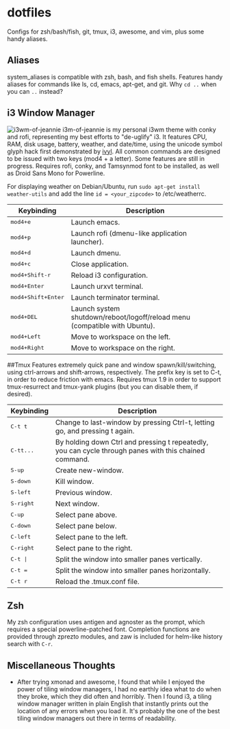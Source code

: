 # dotfiles

Configs for zsh/bash/fish, git, tmux, i3, awesome, and vim, plus some handy aliases.

## Aliases
system_aliases is compatible with zsh, bash, and fish shells. Features handy aliases for commands like ls, cd, emacs, apt-get, and git. Why `cd ..` when you can `..` instead?

## i3 Window Manager
![i3wm-of-jeannie](/../master/screenshots/i3wm-of-jeannie.png?raw=true)
i3m-of-jeannie is my personal i3wm theme with conky and rofi, representing my best efforts to "de-uglify" i3. It features CPU, RAM, disk usage, battery, weather, and date/time, using the unicode symbol glyph hack first demonstrated by [ivyl](https://github.com/ivyl/i3-config). All common commands are designed to be issued with two keys (mod4 + a letter). Some features are still in progress. Requires rofi, conky, and Tamsynmod font to be installed, as well as Droid Sans Mono for Powerline.

For displaying weather on Debian/Ubuntu, run `sudo apt-get install weather-utils` and add the line `id = <your_zipcode>` to /etc/weatherrc.

Keybinding            | Description
----------------------|------------------------------------------------------------
<kbd>mod4+e</kbd>     | Launch emacs.
<kbd>mod4+p</kbd>     | Launch rofi (dmenu-like application launcher).
<kbd>mod4+d</kbd>     | Launch dmenu.
<kbd>mod4+c</kbd>     | Close application.
<kbd>mod4+Shift-r</kbd> | Reload i3 configuration.
<kbd>mod4+Enter</kbd>   | Launch urxvt terminal.
<kbd>mod4+Shift+Enter</kbd> | Launch terminator terminal.
<kbd>mod4+DEL</kbd>   | Launch system shutdown/reboot/logoff/reload menu (compatible with Ubuntu).
<kbd>mod4+Left</kbd>  | Move to workspace on the left.
<kbd>mod4+Right</kbd> | Move to workspace on the right.

##Tmux
Features extremely quick pane and window spawn/kill/switching, using ctrl-arrows and shift-arrows, respectively. The prefix key is set to C-t, in order to reduce friction with emacs. Requires tmux 1.9 in order to support tmux-resurrect and tmux-yank plugins (but you can disable them, if desired).

Keybinding         | Description
-------------------|------------------------------------------------------------
<kbd>C-t t</kbd>   | Change to last-window by pressing Ctrl-t, letting go, and pressing t again.
<kbd>C-tt...</kbd> | By holding down Ctrl and pressing t repeatedly, you can cycle through panes with this chained command.
<kbd>S-up</kbd>    | Create new-window.
<kbd>S-down</kbd>  | Kill window.
<kbd>S-left</kbd>  | Previous window.
<kbd>S-right</kbd> | Next window.
<kbd>C-up</kbd>    | Select pane above.
<kbd>C-down</kbd>  | Select pane below.
<kbd>C-left</kbd>  | Select pane to the left.
<kbd>C-right</kbd> | Select pane to the right.
<kbd>C-t \|</kbd>   | Split the window into smaller panes vertically.
<kbd>C-t =</kbd>   | Split the window into smaller panes horizontally.
<kbd>C-t r</kbd>   | Reload the .tmux.conf file.

## Zsh
My zsh configuration uses antigen and agnoster as the prompt, which requires a special powerline-patched font. Completion functions are provided through zprezto modules, and zaw is included for helm-like history search with `C-r`.

## Miscellaneous Thoughts
* After trying xmonad and awesome, I found that while I enjoyed the power of tiling window managers, I had no earthly idea what to do when they broke, which they did often and horribly. Then I found i3, a tiling window manager written in plain English that instantly prints out the location of any errors when you load it. It's probably the one of the best tiling window managers out there in terms of readability.
